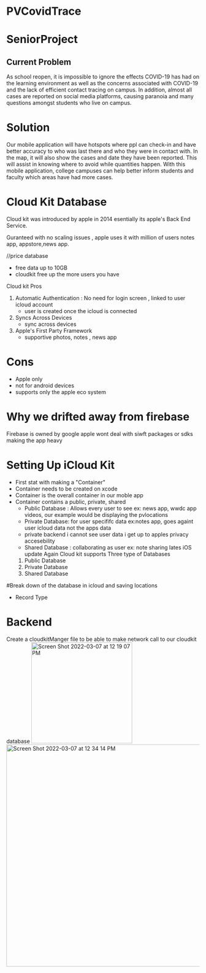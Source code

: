 # PVCovidTrace

# SeniorProject

## Current Problem 
As school reopen, it is impossible to ignore the effects COVID-19 has had on the learning environment as well as the concerns associated with COVID-19 and the lack of efficient contact tracing on campus.
In addition, almost all cases are reported on social media platforms, causing paranoia and many questions amongst students who live on campus. 

# Solution 
Our mobile application will have hotspots where ppl can check-in and have better accuracy to who was last there and who they were in contact with. 
In the map, it will also show the cases and date they have been reported. 
This will assist in knowing where to avoid while quantities happen. 
With this mobile application, college campuses can help better inform students and faculty which areas have had more cases.

# Cloud Kit Database

Cloud kit was introduced by apple in 2014 esentially its apple's Back End Service. 

Guranteed with no scaling issues , apple uses it with million of users notes app, appstore,news app. 

 //price database 
 - free data up to 10GB 
 - cloudkit free up the more users you have 

Cloud kit Pros 
1. Automatic Authentication : No need for login screen , linked to user icloud account 
      - user is created once the icloud is connected 
2. Syncs Across Devices 
    - sync across devices 
3. Apple's First Party Framework 
     - supportive photos, notes , news app 

 
 # Cons 
 - Apple only 
 - not for android devices 
 - supports only the apple eco system 
 
 
# Why we drifted away from firebase 
Firebase is owned by google 
apple wont deal with siwft packages or sdks making the app heavy 

# Setting Up iCloud Kit 
  - First stat with making  a "Container" 
  - Container needs to be created on xcode 
  - Container is the overall container in our moble app 
- Container contains a public, private, shared  
    - Public Database : Allows every user to see ex: news app, wwdc app videos, our example would be  displaying the pvlocations 
    - Private Database: for user specififc data ex:notes app, goes againt user icloud data not the apps data 
    - private backend i cannot see user data  i get up to apples privacy accesebility 
    - Shared Database : collaborating as user ex: note sharing lates iOS update
 Again Cloud kit supports  Three type of Databases 
  1) Public Database 
  2) Private Database 
  3) Shared Database 
 
 
 #Break down of the database in icloud and saving locations 
 
 - Record Type 

# Backend 

Create a cloudkitManger file to be able to make network call to our cloudkit database 
<img width="263" alt="Screen Shot 2022-03-07 at 12 19 07 PM" src="https://user-images.githubusercontent.com/61983873/157105436-bdf7e97b-f4d2-4c38-b2f7-ea9fcd924dac.png">
<img width="579" alt="Screen Shot 2022-03-07 at 12 34 14 PM" src="https://user-images.githubusercontent.com/61983873/157105462-d52b2df5-8e07-42e7-8b0f-fb42cafa5626.png">






